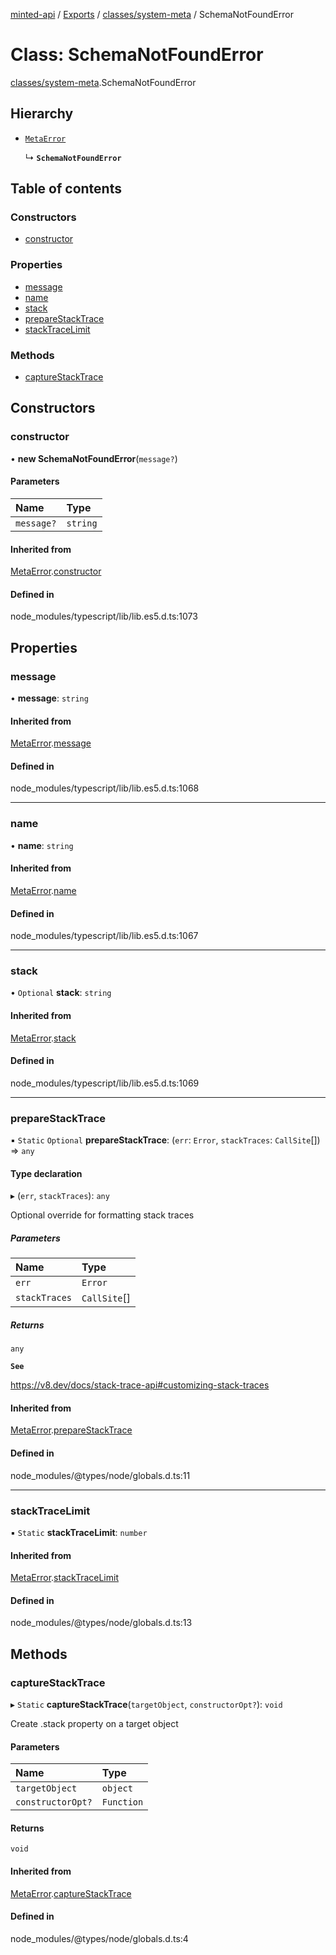 [minted-api](../README.md) / [Exports](../modules.md) / [classes/system-meta](../modules/classes_system_meta.md) / SchemaNotFoundError

# Class: SchemaNotFoundError

[classes/system-meta](../modules/classes_system_meta.md).SchemaNotFoundError

## Hierarchy

- [`MetaError`](classes_system_meta.MetaError.md)

  ↳ **`SchemaNotFoundError`**

## Table of contents

### Constructors

- [constructor](classes_system_meta.SchemaNotFoundError.md#constructor)

### Properties

- [message](classes_system_meta.SchemaNotFoundError.md#message)
- [name](classes_system_meta.SchemaNotFoundError.md#name)
- [stack](classes_system_meta.SchemaNotFoundError.md#stack)
- [prepareStackTrace](classes_system_meta.SchemaNotFoundError.md#preparestacktrace)
- [stackTraceLimit](classes_system_meta.SchemaNotFoundError.md#stacktracelimit)

### Methods

- [captureStackTrace](classes_system_meta.SchemaNotFoundError.md#capturestacktrace)

## Constructors

### constructor

• **new SchemaNotFoundError**(`message?`)

#### Parameters

| Name | Type |
| :------ | :------ |
| `message?` | `string` |

#### Inherited from

[MetaError](classes_system_meta.MetaError.md).[constructor](classes_system_meta.MetaError.md#constructor)

#### Defined in

node_modules/typescript/lib/lib.es5.d.ts:1073

## Properties

### message

• **message**: `string`

#### Inherited from

[MetaError](classes_system_meta.MetaError.md).[message](classes_system_meta.MetaError.md#message)

#### Defined in

node_modules/typescript/lib/lib.es5.d.ts:1068

___

### name

• **name**: `string`

#### Inherited from

[MetaError](classes_system_meta.MetaError.md).[name](classes_system_meta.MetaError.md#name)

#### Defined in

node_modules/typescript/lib/lib.es5.d.ts:1067

___

### stack

• `Optional` **stack**: `string`

#### Inherited from

[MetaError](classes_system_meta.MetaError.md).[stack](classes_system_meta.MetaError.md#stack)

#### Defined in

node_modules/typescript/lib/lib.es5.d.ts:1069

___

### prepareStackTrace

▪ `Static` `Optional` **prepareStackTrace**: (`err`: `Error`, `stackTraces`: `CallSite`[]) => `any`

#### Type declaration

▸ (`err`, `stackTraces`): `any`

Optional override for formatting stack traces

##### Parameters

| Name | Type |
| :------ | :------ |
| `err` | `Error` |
| `stackTraces` | `CallSite`[] |

##### Returns

`any`

**`See`**

https://v8.dev/docs/stack-trace-api#customizing-stack-traces

#### Inherited from

[MetaError](classes_system_meta.MetaError.md).[prepareStackTrace](classes_system_meta.MetaError.md#preparestacktrace)

#### Defined in

node_modules/@types/node/globals.d.ts:11

___

### stackTraceLimit

▪ `Static` **stackTraceLimit**: `number`

#### Inherited from

[MetaError](classes_system_meta.MetaError.md).[stackTraceLimit](classes_system_meta.MetaError.md#stacktracelimit)

#### Defined in

node_modules/@types/node/globals.d.ts:13

## Methods

### captureStackTrace

▸ `Static` **captureStackTrace**(`targetObject`, `constructorOpt?`): `void`

Create .stack property on a target object

#### Parameters

| Name | Type |
| :------ | :------ |
| `targetObject` | `object` |
| `constructorOpt?` | `Function` |

#### Returns

`void`

#### Inherited from

[MetaError](classes_system_meta.MetaError.md).[captureStackTrace](classes_system_meta.MetaError.md#capturestacktrace)

#### Defined in

node_modules/@types/node/globals.d.ts:4
